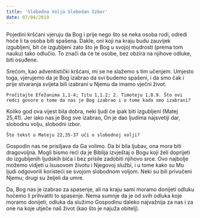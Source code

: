 ```yaml
---
title: 'Slobodna Volja Slobodan Izbor'
date: 07/04/2019
---
```


Pojedini kršćani vjeruju da Bog i prije nego što se neka osoba rodi, odredi hoće li ta osoba biti spašena. Dakle, oni koji na kraju budu zauvijek izgubljeni, bit će izgubljeni zato što je Bog u svojoj mudrosti (prema tom nauku) tako odlučio. To znači da će te osobe, bez obzira na njihove odluke, biti osuđene.

Srećom, kao adventistički kršćani, mi se ne slažemo s tim učenjem. Umjesto toga, vjerujemo da je Bog izabrao da svi budemo spašeni, i da smo čak i prije stvaranja svijeta bili izabrani u Njemu da imamo vječni život.

`Pročitajte Efežanima 1,1-4; Titu 1,1.2; 2. Timoteju 1,8.9. Što ovi redci govore o tome da nas je Bog izabrao i o tome kada smo izabrani?`

Koliko god ova vijest bila dobra, neki ljudi će ipak biti izgubljeni (Matej 25,41). Jer iako nas je Bog sve izabrao, On je dao ljudima najsvetiji dar, slobodnu volju, slobodni izbor.

`Što tekst u Mateju 22,35-37 uči o slobodnoj volji?`

Gospodin nas ne prisiljava da Ga volimo. Da bi bila ljubav, ona mora biti dragovoljna. Mogli bismo reći da je Biblija izvještaj o Bogu koji želi doprijeti do izgubljenih ljudskih bića i bez prisile zadobiti njihovo srce. Ovo najbolje možemo vidjeti u Isusovom životu i Njegovoj službi, i u tome kako su Mu ljudi odgovorili koristeći se svojom slobodnom voljom. Neki su bili privučeni Njemu; drugi su željeli da umre.

Da, Bog nas je izabrao za spasenje, ali na kraju sami moramo donijeti odluku hoćemo li prihvatiti to spasenje. Nema sumnje da je od svih odluka koje moramo donijeti, odluka da služimo Gospodinu daleko najvažnija za nas i za one na koje utječe naš život (kao što je najuža obitelj).
